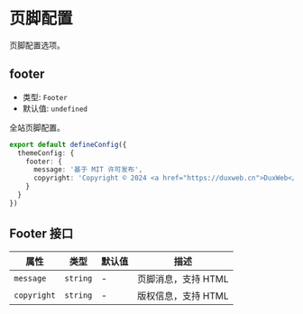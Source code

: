 # 页脚配置

页脚配置选项。

## footer

- 类型: `Footer`
- 默认值: `undefined`

全站页脚配置。

```typescript
export default defineConfig({
  themeConfig: {
    footer: {
      message: '基于 MIT 许可发布',
      copyright: 'Copyright © 2024 <a href="https://duxweb.cn">DuxWeb</a>'
    }
  }
})
```

## Footer 接口

| 属性 | 类型 | 默认值 | 描述 |
| --- | --- | --- | --- |
| `message` | `string` | - | 页脚消息，支持 HTML |
| `copyright` | `string` | - | 版权信息，支持 HTML |